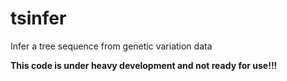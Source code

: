 # tsinfer

Infer a tree sequence from genetic variation data

**This code is under heavy development and not ready for use!!!**

